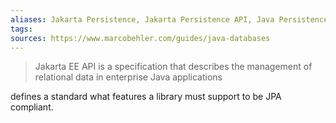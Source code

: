```yaml
---
aliases: Jakarta Persistence, Jakarta Persistence API, Java Persistence API
tags: 
sources: https://www.marcobehler.com/guides/java-databases
---
```

> Jakarta EE API is a specification that describes the management of relational data in enterprise Java applications

defines a standard what features a library must support to be JPA compliant.
